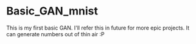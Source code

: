 # Basic_GAN_mnist
This is my first basic GAN. I'll refer this in future for more epic projects.
It can generate numbers out of thin air :P
